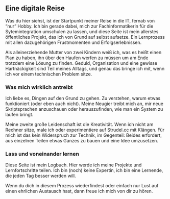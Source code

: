 ## Eine digitale Reise

Was du hier siehst, ist der Startpunkt meiner Reise in die IT, fernab von “nur” Hobby. Ich bin gerade dabei, mich zur Fachinformatikerin für die Sytemintegration umschulen zu lassen, und diese Seite ist mein allerstes öffentliches Projekt, das ich von Grund auf selbst aufsetze. Ein Lernprozess mit allen dazugehörigen Frustmomenten und Erfolgserlebnissen.

Als alleinerziehende Mutter von zwei Kindern weiß ich, was es heißt einen Plan zu haben, ihn über den Haufen werfen zu müssen um am Ende trotzdem eine Lösung zu finden. Geduld, Organisation und eine gewisse Hartnäckigkeit sind Teil meines Alltags, und genau das bringe ich mit, wenn ich vor einem technischen Problem sitze.

### Was mich wirklich antreibt

Ich liebe es, Dingen auf den Grund zu gehen. Zu verstehen, warum etwas funktioniert (oder eben auch nicht). Meine Neugier treibt mich an, mir neue Skriptsprachen anzuschauen oder herauszufinden, wie man ein System zu laufen bringt.

Meine zweite große Leidenschaft ist die Kreativität. Wenn ich nicht am Rechner sitze, male ich oder experimentiere auf Strudel.cc mit Klängen. Für mich ist das kein Widerspruch zur Technik, im Gegenteil: Beides erfordert, aus einzelnen Teilen etwas Ganzes zu bauen und eine Idee umzusetzen.

### Lass und voneinander lernen

Diese Seite ist mein Logbuch. Hier werde ich meine Projekte und Lernfortschritte teilen. Ich bin (noch) keine Expertin, ich bin eine Lernende, die jeden Tag besser werden will.

Wenn du dich in diesem Prozess wiederfindest oder einfach nur Lust auf einen ehrlichen Austausch hast, dann freue ich mich von dir zu hören.
